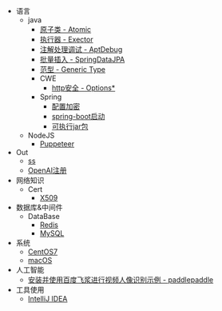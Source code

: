 * 语言
    * java
        * [原子类 - Atomic](/java/Atomic.md)
        * [执行器 - Exector](/java/Executor.md)
        * [注解处理调试 - AptDebug](/java/AptDebug.md)
        * [批量插入 - SpringDataJPA](/java/spring-data-jpa-batch-insert.md)
        * [范型 - Generic Type](/java/范型-GenericType.md)
        * CWE
            * [http安全 - Options* ](/java/cwe/Options.md)
        * Spring
            * [配置加密](/spring/PropertiesCrypto.md)
            * [spring-boot启动](/spring/可执行jar包)
            * [可执行jar包](/spring/可执行jar包.md)
    * NodeJS
        * [Puppeteer](/node/puppeteer.md)
* Out
    * [ss](/out/shadowsocks.md)
    * [OpenAI注册](/out/openAI.md)
* 网络知识
    * Cert
        * [X509](/cert/x509.md)
* 数据库&中间件
    * DataBase
        * [Redis](/db/Redis.md)
        * [MySQL](/db/MySQL.md)
* 系统
    * [CentOS7](/OS/CentOS7.md)
    * [macOS](/OS/macOS.md)
* 人工智能
    * [安装并使用百度飞浆进行视频人像识别示例 - paddlepaddle](/ai/paddlepaddle.md)
* 工具使用
    * [IntelliJ IDEA](/ide/IntelliJ-IDEA.md)